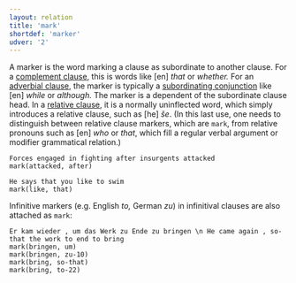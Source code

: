 ```yaml
---
layout: relation
title: 'mark'
shortdef: 'marker'
udver: '2'
---
```


A marker is the word marking a clause as subordinate to
another clause. For a [complement clause](ccomp), this is words like [en] _that_
or _whether._ For an [adverbial clause](advcl), the marker is typically a
[subordinating conjunction](../pos/SCONJ) like [en] _while_ or _although._ The marker is a dependent of the
subordinate clause head. In a [relative clause](../overview/complex-syntax.html), it is a normally uninflected word, which simply introduces a relative clause, such as [he] _še_. (In this last use, one needs to distinguish between relative clause markers, which are `mark`, from relative pronouns such as [en] _who_ or _that_, which fill a regular verbal argument or modifier grammatical relation.) 

~~~ sdparse
Forces engaged in fighting after insurgents attacked
mark(attacked, after)
~~~

~~~ sdparse
He says that you like to swim
mark(like, that)
~~~

Infinitive markers (e.g. English _to,_ German _zu_) in infinitival clauses are also attached as `mark`:

~~~ sdparse
Er kam wieder , um das Werk zu Ende zu bringen \n He came again , so-that the work to end to bring
mark(bringen, um)
mark(bringen, zu-10)
mark(bring, so-that)
mark(bring, to-22)
~~~
<!-- Interlanguage links updated Po 11. listopadu 2024, 20:11:00 CET -->
